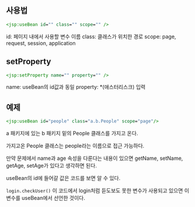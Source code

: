 ## 사용법

```jsp
<jsp:useBean id="" class="" scope="" />
```

id: 페이지 내에서 사용할 변수 이름
class: 클래스가 위치한 경로
scope: page, request, session, application

## setProperty
```jsp
<jsp:setProperty name="" property="" />
```

name: useBean의 id값과 동일
property: \*(애스터리스크) 입력

## 예제
```jsp
<jsp:useBean id="people" class="a.b.People" scope="page"/>
```

a 패키지에 있는 b 패키지 밑의 People 클래스를 가지고 온다.

가지고온 People 클래스는 people라는 이름으로 접근 가능하다.

만약 문제에서 name과 age 속성을 다룬다는 내용이 있으면 getName, setName, getAge, setAge가 있다고 생각하면 된다.

useBean의 id에 들어갈 값은 코드를 보면 알 수 있다.

`login.checkUser()` 이 코드에서 login처럼 듣도보도 못한 변수가 사용되고 있으면 이 변수를 useBean에서 선언한 것이다.